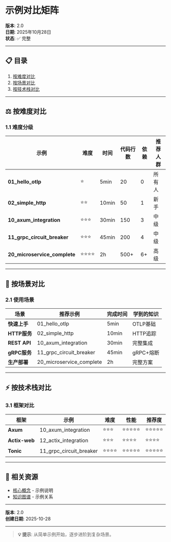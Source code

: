 ﻿# 示例对比矩阵

**版本**: 2.0  
**日期**: 2025年10月28日  
**状态**: ✅ 完整

---

## 📋 目录

1. [按难度对比](#1-按难度对比)
2. [按场景对比](#2-按场景对比)
3. [按技术栈对比](#3-按技术栈对比)

---

## ⚖️ 按难度对比

### 1.1 难度分级

| 示例 | 难度 | 时间 | 代码行数 | 依赖 | 推荐人群 |
|------|------|------|---------|------|---------|
| **01_hello_otlp** | ⭐ | 5min | 20 | 0 | 所有人 |
| **02_simple_http** | ⭐⭐ | 10min | 50 | 1 | 新手 |
| **10_axum_integration** | ⭐⭐⭐ | 30min | 150 | 3 | 中级 |
| **11_grpc_circuit_breaker** | ⭐⭐⭐ | 45min | 200 | 4 | 中级 |
| **20_microservice_complete** | ⭐⭐⭐⭐ | 2h | 500+ | 6+ | 高级 |

---

## 🔗 按场景对比

### 2.1 使用场景

| 场景 | 推荐示例 | 完成时间 | 学到的知识 |
|------|---------|---------|-----------|
| **快速上手** | 01_hello_otlp | 5min | OTLP基础 |
| **HTTP服务** | 02_simple_http | 10min | HTTP追踪 |
| **REST API** | 10_axum_integration | 30min | 完整集成 |
| **gRPC服务** | 11_grpc_circuit_breaker | 45min | gRPC+熔断 |
| **生产部署** | 20_microservice_complete | 2h | 完整方案 |

---

## ⚡ 按技术栈对比

### 3.1 框架对比

| 框架 | 示例 | 难度 | 性能 | 推荐度 |
|------|------|------|------|--------|
| **Axum** | 10_axum_integration | ⭐⭐⭐ | ⭐⭐⭐⭐⭐ | ⭐⭐⭐⭐⭐ |
| **Actix-web** | 12_actix_integration | ⭐⭐⭐ | ⭐⭐⭐⭐ | ⭐⭐⭐⭐ |
| **Tonic** | 11_grpc_circuit_breaker | ⭐⭐⭐⭐ | ⭐⭐⭐⭐⭐ | ⭐⭐⭐⭐⭐ |

---

## 🔗 相关资源

- [核心概念](./CONCEPTS.md) - 示例说明
- [知识图谱](./KNOWLEDGE_GRAPH.md) - 示例关系

---

**版本**: 2.0  
**创建日期**: 2025-10-28

---

> **💡 提示**: 从简单示例开始，逐步进阶到复杂场景。
